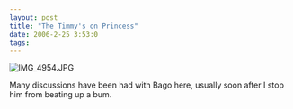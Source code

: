 ```yaml
---
layout: post
title: "The Timmy's on Princess"
date: 2006-2-25 3:53:0
tags: 
---
```


![IMG_4954.JPG][1]

Many discussions have been had with Bago here, usually soon after I stop him from beating up a bum.

   [1]: http://web.archive.org/web/20060314154122im_/http://greener.sdf1.org/blog/archives/IMG_4954.JPG
